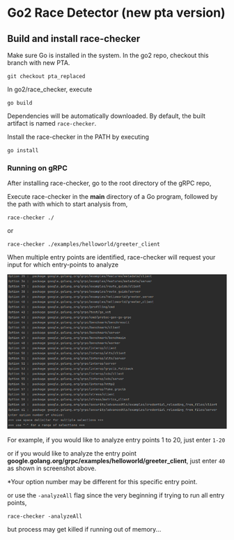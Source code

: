 # Go2 Race Detector (new pta version)

 
## Build and install race-checker

Make sure Go is installed in the system. In the go2 repo, checkout this branch with new PTA. 
```
git checkout pta_replaced
```
In go2/race_checker, execute
```
go build
```
Dependencies will be automatically downloaded. By default, the built artifact is named `race-checker`.

Install the race-checker in the PATH by executing
```
go install
```

### Running on gRPC

After installing race-checker, go to the root directory of the gRPC repo, 

Execute race-checker in the **main** directory of a Go program, followed by the path with which to start analysis from, 
```
race-checker ./
```
or 
```
race-checker ./examples/helloworld/greeter_client
```

When multiple entry points are identified, race-checker will request your input for which entry-points to analyze

![Image of screenshot](gorace/tests/grpc.png)

For example, if you would like to analyze entry points 1 to 20, just enter
`1-20`

or if you would like to analyze the entry point **google.golang.org/grpc/examples/helloworld/greeter_client**, just enter
`40` 
as shown in screenshot above. 

*Your option number may be different for this specific entry point. 



or use the `-analyzeAll` flag since the very beginning if trying to run all entry points, 
```
race-checker -analyzeAll
```
but process may get killed if running out of memory...
